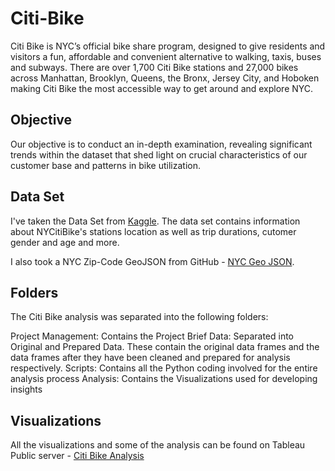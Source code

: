 # Citi-Bike

Citi Bike is NYC’s official bike share program, designed to give residents and visitors a fun, affordable and convenient alternative to walking, taxis, buses and subways. There are over 1,700 Citi Bike stations and 27,000 bikes across Manhattan, Brooklyn, Queens, the Bronx, Jersey City, and Hoboken making Citi Bike the most accessible way to get around and explore NYC.

## Objective

Our objective is to conduct an in-depth examination, revealing significant trends within the dataset that shed light on crucial characteristics of our customer base and patterns in bike utilization.

## Data Set

I've taken the Data Set from [Kaggle](https://www.kaggle.com/datasets/ryanmcummings/citi-bike-data). The data set contains information about NYCitiBike's stations location as well as trip durations, cutomer gender and age and more.

I also took a NYC Zip-Code GeoJSON from GitHub - [NYC Geo JSON](https://github.com/fedhere/PUI2015_EC/blob/master/mam1612_EC/nyc-zip-code-tabulation-areas-polygons.geojson).

## Folders

The Citi Bike analysis was separated into the following folders:

Project Management: Contains the Project Brief
Data: Separated into Original and Prepared Data. These contain the original data frames and the data frames after they have been cleaned and prepared for analysis respectively. 
Scripts: Contains all the Python coding involved for the entire analysis process
Analysis: Contains the Visualizations used for developing insights

## Visualizations

All the visualizations and some of the analysis can be found on Tableau Public server - [Citi Bike Analysis](https://public.tableau.com/views/Citi_bike_analysis_17021520027130/Story1?:language=en-US&publish=yes&:display_count=n&:origin=viz_share_link)
